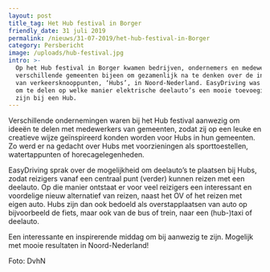 ```yaml
---
layout: post
title_tag: Het Hub festival in Borger
friendly_date: 31 juli 2019
permalink: /nieuws/31-07-2019/het-hub-festival-in-Borger
category: Persbericht
image: /uploads/hub-festival.jpg
intro: >-
  Op het Hub festival in Borger kwamen bedrijven, ondernemers en medewerkers van
  verschillende gemeenten bijeen om gezamenlijk na te denken over de invulling
  van verkeersknooppunten, ‘Hubs’, in Noord-Nederland. EasyDriving was aanwezig
  om te delen op welke manier elektrische deelauto’s een mooie toevoeging kunnen
  zijn bij een Hub.
---
```

Verschillende ondernemingen waren bij het Hub festival aanwezig om ideeën te delen met medewerkers van gemeenten, zodat zij op een leuke en creatieve wijze geïnspireerd konden worden voor Hubs in hun gemeenten. Zo werd er na gedacht over Hubs met voorzieningen als sporttoestellen, watertappunten of horecagelegenheden. 

EasyDriving sprak over de mogelijkheid om deelauto’s te plaatsen bij Hubs, zodat reizigers vanaf een centraal punt (verder) kunnen reizen met een deelauto. Op die manier ontstaat er voor veel reizigers een interessant en voordelige nieuw alternatief van reizen, naast het OV of het reizen met eigen auto. Hubs zijn dan ook bedoeld als overstapplaatsen van auto op bijvoorbeeld de fiets, maar ook van de bus of trein, naar een (hub-)taxi of deelauto.

Een interessante en inspirerende middag om bij aanwezig te zijn. Mogelijk met mooie resultaten in Noord-Nederland!

Foto: DvhN

